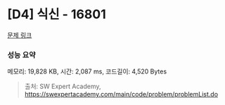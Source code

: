 # [D4] 식신 - 16801 

[문제 링크](https://swexpertacademy.com/main/code/problem/problemDetail.do?contestProbId=AYagAnBqgFADFAQ9) 

### 성능 요약

메모리: 19,828 KB, 시간: 2,087 ms, 코드길이: 4,520 Bytes



> 출처: SW Expert Academy, https://swexpertacademy.com/main/code/problem/problemList.do